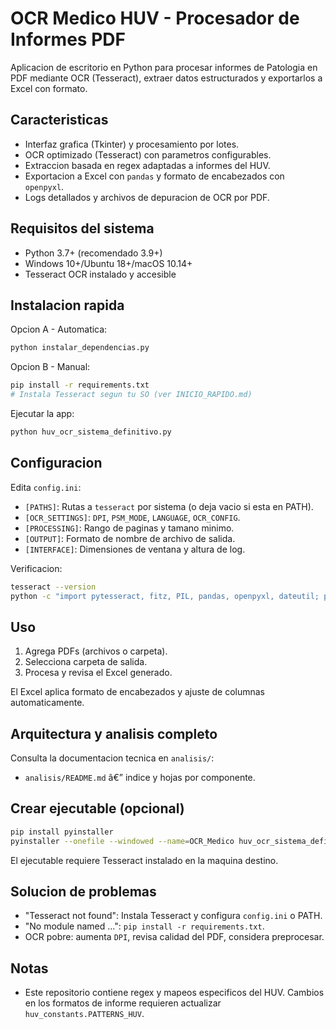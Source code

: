 ﻿# OCR Medico HUV - Procesador de Informes PDF

Aplicacion de escritorio en Python para procesar informes de Patologia en PDF mediante OCR (Tesseract), extraer datos estructurados y exportarlos a Excel con formato.

## Caracteristicas

- Interfaz grafica (Tkinter) y procesamiento por lotes.
- OCR optimizado (Tesseract) con parametros configurables.
- Extraccion basada en regex adaptadas a informes del HUV.
- Exportacion a Excel con `pandas` y formato de encabezados con `openpyxl`.
- Logs detallados y archivos de depuracion de OCR por PDF.

## Requisitos del sistema

- Python 3.7+ (recomendado 3.9+)
- Windows 10+/Ubuntu 18+/macOS 10.14+
- Tesseract OCR instalado y accesible

## Instalacion rapida

Opcion A - Automatica:
```bash
python instalar_dependencias.py
```

Opcion B - Manual:
```bash
pip install -r requirements.txt
# Instala Tesseract segun tu SO (ver INICIO_RAPIDO.md)
```

Ejecutar la app:
```bash
python huv_ocr_sistema_definitivo.py
```

## Configuracion

Edita `config.ini`:
- `[PATHS]`: Rutas a `tesseract` por sistema (o deja vacio si esta en PATH).
- `[OCR_SETTINGS]`: `DPI`, `PSM_MODE`, `LANGUAGE`, `OCR_CONFIG`.
- `[PROCESSING]`: Rango de paginas y tamano minimo.
- `[OUTPUT]`: Formato de nombre de archivo de salida.
- `[INTERFACE]`: Dimensiones de ventana y altura de log.

Verificacion:
```bash
tesseract --version
python -c "import pytesseract, fitz, PIL, pandas, openpyxl, dateutil; print('OK')"
```

## Uso

1) Agrega PDFs (archivos o carpeta).
2) Selecciona carpeta de salida.
3) Procesa y revisa el Excel generado.

El Excel aplica formato de encabezados y ajuste de columnas automaticamente.

## Arquitectura y analisis completo

Consulta la documentacion tecnica en `analisis/`:
- `analisis/README.md` â€” indice y hojas por componente.

## Crear ejecutable (opcional)

```bash
pip install pyinstaller
pyinstaller --onefile --windowed --name=OCR_Medico huv_ocr_sistema_definitivo.py
```
El ejecutable requiere Tesseract instalado en la maquina destino.

## Solucion de problemas

- "Tesseract not found": Instala Tesseract y configura `config.ini` o PATH.
- "No module named ...": `pip install -r requirements.txt`.
- OCR pobre: aumenta `DPI`, revisa calidad del PDF, considera preprocesar.

## Notas

- Este repositorio contiene regex y mapeos especificos del HUV. Cambios en los formatos de informe requieren actualizar `huv_constants.PATTERNS_HUV`.
